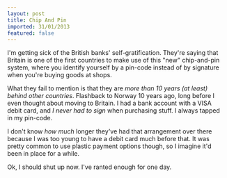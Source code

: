 ```yaml
---
layout: post
title: Chip And Pin
imported: 31/01/2013
featured: false
---
```


I'm getting sick of the British banks' self-gratification. They're saying that Britain is
one of the first countries to make use of this "new" chip-and-pin system, where you
identify yourself by a pin-code instead of by signature when you're buying goods at shops.

What they fail to mention is that they are *more than 10 years (at least) behind other
countries*. Flashback to Norway 10 years ago, long before I even thought about moving to
Britain. I had a bank account with a VISA debit card, and *I never had to sign* when
purchasing stuff. I always tapped in my pin-code.

I don't know *how much* longer they've had that arrangement over there because I was too
young to have a debit card much before that. It was pretty common to use plastic payment
options though, so I imagine it'd been in place for a while.

Ok, I should shut up now. I've ranted enough for one day.
